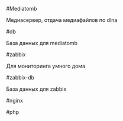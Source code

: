 #Mediatomb

Медиасервер, отдача медиафайлов по dlna

#db

База данных для mediatomb

#zabbix

Для мониторинга умного дома

#zabbix-db

База данных для zabbix

#nginx

#php
